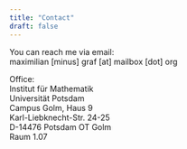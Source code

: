 ```yaml
---
title: "Contact"
draft: false
---
```


You can reach me via email:  
maximilian [minus] graf [at] mailbox [dot] org

Office:  
Institut für Mathematik  
Universität Potsdam  
Campus Golm, Haus 9  
Karl-Liebknecht-Str. 24-25  
D-14476 Potsdam OT Golm  
Raum 1.07  